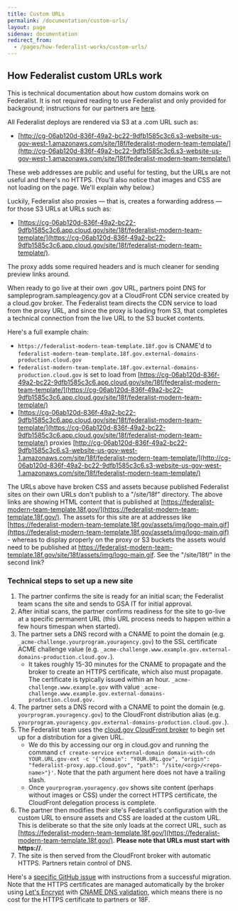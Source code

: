```yaml
---
title: Custom URLs
permalink: /documentation/custom-urls/
layout: page
sidenav: documentation
redirect_from:
  - /pages/how-federalist-works/custom-urls/
---
```



## How Federalist custom URLs work

This is technical documentation about how custom domains work on Federalist. It is not required reading to use Federalist and only provided for background; instructions for our partners are [here](/pages/using-federalist/launch-checklist/).

All Federalist deploys are rendered via S3 at a .com URL such as: 

- [http://cg-06ab120d-836f-49a2-bc22-9dfb1585c3c6.s3-website-us-gov-west-1.amazonaws.com/site/18f/federalist-modern-team-template/](http://cg-06ab120d-836f-49a2-bc22-9dfb1585c3c6.s3-website-us-gov-west-1.amazonaws.com/site/18f/federalist-modern-team-template/) 

These web addresses are public and useful for testing, but the URLs are not useful and there's no HTTPS. (You'll also notice that images and CSS are not loading on the page. We'll explain why below.)

Luckily, Federalist also proxies — that is, creates a forwarding address — for those S3 URLs at URLs such as:

- [https://cg-06ab120d-836f-49a2-bc22-9dfb1585c3c6.app.cloud.gov/site/18f/federalist-modern-team-template/](https://cg-06ab120d-836f-49a2-bc22-9dfb1585c3c6.app.cloud.gov/site/18f/federalist-modern-team-template/).

The proxy adds some required headers and is much cleaner for sending preview links around. 

When ready to go live at their own .gov URL, partners point DNS for sampleprogram.sampleagency.gov at a CloudFront CDN service created by a cloud.gov broker. The Federalist team directs the CDN service to load from the proxy URL, and since the proxy is loading from S3, that completes a technical connection from the live URL to the S3 bucket contents.

Here's a full example chain:

 - `https://federalist-modern-team-template.18f.gov` is CNAME'd to `federalist-modern-team-template.18f.gov.external-domains-production.cloud.gov`
 - `federalist-modern-team-template.18f.gov.external-domains-production.cloud.gov` is set to load from [https://cg-06ab120d-836f-49a2-bc22-9dfb1585c3c6.app.cloud.gov/site/18f/federalist-modern-team-template/](https://cg-06ab120d-836f-49a2-bc22-9dfb1585c3c6.app.cloud.gov/site/18f/federalist-modern-team-template/)
 - [https://cg-06ab120d-836f-49a2-bc22-9dfb1585c3c6.app.cloud.gov/site/18f/federalist-modern-team-template/](https://cg-06ab120d-836f-49a2-bc22-9dfb1585c3c6.app.cloud.gov/site/18f/federalist-modern-team-template/) proxies [http://cg-06ab120d-836f-49a2-bc22-9dfb1585c3c6.s3-website-us-gov-west-1.amazonaws.com/site/18f/federalist-modern-team-template/](http://cg-06ab120d-836f-49a2-bc22-9dfb1585c3c6.s3-website-us-gov-west-1.amazonaws.com/site/18f/federalist-modern-team-template/)

The URLs above have broken CSS and assets because published Federalist sites on their own URLs don't publish to a "/site/18f" directory. The above links are showing HTML content that is published at [https://federalist-modern-team-template.18f.gov/](https://federalist-modern-team-template.18f.gov/). The assets for this site are at addresses like [https://federalist-modern-team-template.18f.gov/assets/img/logo-main.gif](https://federalist-modern-team-template.18f.gov/assets/img/logo-main.gif) - whereas to display properly on the proxy or S3 buckets the assets would need to be published at https://federalist-modern-team-template.18f.gov/site/18f/assets/img/logo-main.gif. See the "/site/18f/" in the second link?


### Technical steps to set up a new site

1. The partner confirms the site is ready for an initial scan; the Federalist team scans the site and sends to GSA IT for initial approval.
1. After initial scans, the partner confirms readiness for the site to go-live at a specific permanent URL (this URL process needs to happen within a few hours timespan when started).
1. The partner sets a DNS record with a CNAME to point the domain (e.g. `_acme-challenge.yourprogram.youragency.gov`) to the SSL certificate ACME challenge value (e.g. `_acme-challenge.www.example.gov.external-domains-production.cloud.gov.`).
    * It takes roughly 15-30 minutes for the CNAME to propagate and the broker to create an HTTPS certificate, which also must propagate.  The certificate is typically issued within an hour.
`_acme-challenge.www.example.gov` with value `_acme-challenge.www.example.gov.external-domains-production.cloud.gov.`
1. The partner sets a DNS record with a CNAME to point the domain (e.g. `yourprogram.youragency.gov`) to the CloudFront distribution alias (e.g. `yourprogram.youragency.gov.external-domains-production.cloud.gov.`).
1. The Federalist team uses the [cloud.gov CloudFront broker](https://cloud.gov/docs/services/external-domain-service/) to begin set up for a distribution for a given URL.
    * We do this by accessing our org in cloud.gov and running the command `cf create-service external-domain domain-with-cdn YOUR.URL.gov-ext -c '{"domain": "YOUR.URL.gov", "origin": "federalist-proxy.app.cloud.gov", "path": "/site/<org>/<repo-name>"}'`. Note that the path argument here does not have a trailing slash.
    * Once `yourprogram.youragency.gov` shows site content (perhaps without images or CSS) under the correct HTTPS certificate, the CloudFront delegation process is complete.
1. The partner then modifies their site's Federalist's configuration with the custom URL to ensure assets and CSS are loaded at the custom URL. This is deliberate so that the site only loads at the correct URL, such as [https://federalist-modern-team-template.18f.gov/](https://federalist-modern-team-template.18f.gov/). **Please note that URLs must start with https://**.
1. The site is then served from the CloudFront broker with automatic HTTPS. Partners retain control of DNS.

Here's a [specific GitHub issue](https://github.com/18F/federalist/issues/551#issuecomment-255841203) with instructions from a successful migration. Note that the HTTPS certificates are managed automatically by the broker using [Let's Encrypt](https://en.wikipedia.org/wiki/Let%27s_Encrypt) with [CNAME DNS validation](https://letsencrypt.org/2019/10/09/onboarding-your-customers-with-lets-encrypt-and-acme.html#the-advantages-of-a-cname), which means there is no cost for the HTTPS certificate to partners or 18F.
